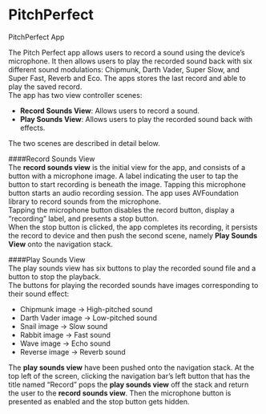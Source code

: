# PitchPerfect
PitchPerfect App  

The Pitch Perfect app allows users to record a sound using the device’s microphone. It then allows users to play the recorded sound back with six different sound modulations: Chipmunk, Darth Vader, Super Slow, and Super Fast, Reverb and Eco. The apps stores the last record and able to play the saved record.  
The app has two view controller scenes:  
* **Record Sounds View**: Allows users to record a sound.
* **Play Sounds View**: Allows users to play the recorded sound back with effects.  
  
The two scenes are described in detail below.  
  
####Record Sounds View  
The **record sounds view** is the initial view for the app, and consists of a button with a microphone image. A label indicating the user to tap the button to start recording is beneath the image. Tapping this microphone button starts an audio recording session. The app uses AVFoundation library to record sounds from the microphone.  
Tapping the microphone button disables the record button, display a “recording” label, and presents a stop button.  
When the stop button is clicked, the app completes its recording, it persists the record to device and then push the second scene, namely **Play Sounds View** onto the navigation stack.
  
####Play Sounds View  
The play sounds view has six buttons to play the recorded sound file and a button to stop the playback.  
The buttons for playing the recorded sounds have images corresponding to their sound effect:  
* Chipmunk image → High-pitched sound
* Darth Vader image →  Low-pitched sound
* Snail image → Slow sound
* Rabbit image → Fast sound
* Wave image → Echo sound
* Reverse image → Reverb sound  
  
The **play sounds view** have been pushed onto the navigation stack. At the top left of the screen, clicking the navigation bar’s left button that has the title named “Record” pops the **play sounds view** off the stack and return the user to the **record sounds view**.
Then the microphone button is presented as enabled and the stop button gets hidden.




